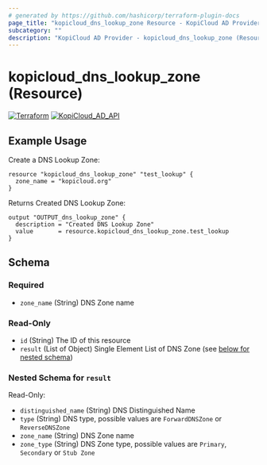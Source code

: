```yaml
---
# generated by https://github.com/hashicorp/terraform-plugin-docs
page_title: "kopicloud_dns_lookup_zone Resource - KopiCloud AD Provider"
subcategory: ""
description: "KopiCloud AD Provider - kopicloud_dns_lookup_zone (Resource)"
---
```


# kopicloud_dns_lookup_zone (Resource)
[![Terraform](https://img.shields.io/badge/terraform-v1.3+-blue.svg)](https://www.terraform.io/downloads.html) 
[![KopiCloud_AD_API](https://img.shields.io/badge/kopiCloud_ad-v1.0+-blueviolet.svg)](https://www.kopicloud-ad-api.com)

## Example Usage

Create a DNS Lookup Zone:
```
resource "kopicloud_dns_lookup_zone" "test_lookup" {
  zone_name = "kopicloud.org"
}
```

Returns Created DNS Lookup Zone:
```
output "OUTPUT_dns_lookup_zone" {
  description = "Created DNS Lookup Zone"
  value       = resource.kopicloud_dns_lookup_zone.test_lookup
}
```

<!-- schema generated by tfplugindocs -->
## Schema

### Required

- `zone_name` (String) DNS Zone name

### Read-Only

- `id` (String) The ID of this resource
- `result` (List of Object) Single Element List of DNS Zone (see [below for nested schema](#nestedatt--result))

<a id="nestedatt--result"></a>
### Nested Schema for `result`

Read-Only:

- `distinguished_name` (String) DNS Distinguished Name
- `type` (String) DNS type, possible values are `ForwardDNSZone` or `ReverseDNSZone`
- `zone_name` (String) DNS Zone name
- `zone_type` (String) DNS Zone type, possible values are `Primary`, `Secondary` or `Stub Zone`
